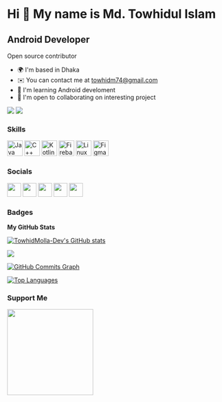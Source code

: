 Hi 👋 My name is Md. Towhidul Islam
===================================

Android Developer
-----------------

Open source contributor

*   🌍  I'm based in Dhaka
*   ✉️  You can contact me at [towhidm74@gmail.com](mailto:towhidm74@gmail.com)
*   🧠  I'm learning Android develoment
*   🤝  I'm open to collaborating on interesting project

<a href="https://www.github.com/TowhidMolla-Dev" target="_blank" rel="noreferrer"><img
src="https://img.shields.io/github/followers/TowhidMolla-Dev?logo=github&style=for-the-badge&color=0891b2&labelColor=1c1917" /></a>
<a href="https://www.twitter.com/towhidMolla_Dev" target="_blank" rel="noreferrer"><img
src="https://img.shields.io/twitter/follow/towhidMolla_Dev?logo=twitter&style=for-the-badge&color=0891b2&labelColor=1c1917"/></a>


### Skills 
<p align="left">
<a href="https://www.oracle.com/java/" target="_blank" rel="noreferrer"><img src="https://raw.githubusercontent.com/danielcranney/readme-generator/main/public/icons/skills/java-colored.svg" width="36" height="36" alt="Java" /></a>
<a href="https://docs.microsoft.com/en-us/cpp/?view=msvc-170" target="_blank" rel="noreferrer"><img src="https://raw.githubusercontent.com/danielcranney/readme-generator/main/public/icons/skills/cplusplus-colored.svg" width="36" height="36" alt="C++" /></a>
<a href="https://kotlinlang.org/" target="_blank" rel="noreferrer"><img src="https://raw.githubusercontent.com/danielcranney/readme-generator/main/public/icons/skills/kotlin-colored.svg" width="36" height="36" alt="Kotlin" /></a>
<a href="https://firebase.google.com/" target="_blank" rel="noreferrer"><img src="https://raw.githubusercontent.com/danielcranney/readme-generator/main/public/icons/skills/firebase-colored.svg" width="36" height="36" alt="Firebase" /></a>
<a href="https://www.linux.org" target="_blank" rel="noreferrer"><img src="https://raw.githubusercontent.com/danielcranney/readme-generator/main/public/icons/skills/linux-colored.svg" width="36" height="36" alt="Linux" /></a>
<a href="https://www.figma.com/" target="_blank" rel="noreferrer"><img src="https://raw.githubusercontent.com/danielcranney/readme-generator/main/public/icons/skills/figma-colored.svg" width="36" height="36" alt="Figma" /></a>
</p>

### Socials
               
<p align="left"> <a href="https://www.github.com/TowhidMolla-Dev" target="_blank" rel="noreferrer"><img src="https://raw.githubusercontent.com/danielcranney/readme-generator/main/public/icons/socials/github.svg" width="32" height="32" /></a> <a href="https://hashnode.com/@NinjaChacha.hashnode.dev" target="_blank" rel="noreferrer"><img src="https://raw.githubusercontent.com/danielcranney/readme-generator/main/public/icons/socials/hashnode.svg" width="32" height="32" /></a> <a href="https://www.linkedin.com/in/md-towhidul-islam-0337351a3/" target="_blank" rel="noreferrer"><img src="https://raw.githubusercontent.com/danielcranney/readme-generator/main/public/icons/socials/linkedin.svg" width="32" height="32" /></a> <a href="http://www.medium.com/@towhidMolla_Dev" target="_blank" rel="noreferrer"><img src="https://raw.githubusercontent.com/danielcranney/readme-generator/main/public/icons/socials/medium.svg" width="32" height="32" /></a> <a href="https://www.twitter.com/towhidMolla_Dev" target="_blank" rel="noreferrer"><img src="https://raw.githubusercontent.com/danielcranney/readme-generator/main/public/icons/socials/twitter.svg" width="32" height="32" /></a></p>

### Badges

<b>My GitHub Stats</b>

<a href="http://www.github.com/TowhidMolla-Dev"><img src="https://github-readme-stats.vercel.app/api?username=TowhidMolla-Dev&show_icons=true&hide=&count_private=true&title_color=0891b2&text_color=ffffff&icon_color=0891b2&bg_color=1c1917&hide_border=true&show_icons=true" alt="TowhidMolla-Dev's GitHub stats" /></a>

<a href="http://www.github.com/TowhidMolla-Dev"><img src="https://github-readme-streak-stats.herokuapp.com/?user=TowhidMolla-Dev&stroke=ffffff&background=1c1917&ring=0891b2&fire=0891b2&currStreakNum=ffffff&currStreakLabel=0891b2&sideNums=ffffff&sideLabels=ffffff&dates=ffffff&hide_border=true" /></a>

<a href="http://www.github.com/TowhidMolla-Dev"><img src="https://github-readme-activity-graph.cyclic.app/graph?username=TowhidMolla-Dev&bg_color=1c1917&color=ffffff&line=0891b2&point=ffffff&area_color=1c1917&area=true&hide_border=true&custom_title=GitHub%20Commits%20Graph" alt="GitHub Commits Graph" /></a>

<a href="https://github.com/TowhidMolla-Dev" align="left"><img src="https://github-readme-stats.vercel.app/api/top-langs/?username=TowhidMolla-Dev&langs_count=10&title_color=0891b2&text_color=ffffff&icon_color=0891b2&bg_color=1c1917&hide_border=true&locale=en&custom_title=Top%20%Languages" alt="Top Languages" /></a>

### Support Me
<a href="https://www.buymeacoffee.com/towhidMollaDev"><img src="https://cdn.buymeacoffee.com/buttons/v2/default-yellow.png" width="200" /></a>
